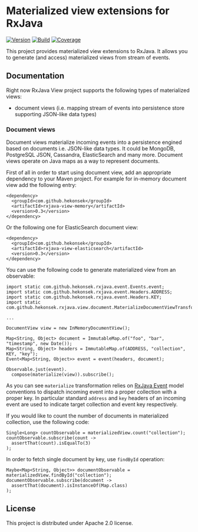 # Materialized view extensions for RxJava 

[![Version](https://img.shields.io/badge/RxJava%20view-0.3-blue.svg)](https://github.com/hekonsek/rxjava-view/releases)
[![Build](https://api.travis-ci.org/hekonsek/rxjava-view.svg)](https://travis-ci.org/hekonsek/rxjava-view)
[![Coverage](https://sonarcloud.io/api/badges/measure?key=com.github.hekonsek%3Arxjava-view&metric=coverage)](https://sonarcloud.io/component_measures?id=com.github.hekonsek%3Arxjava-view&metric=coverage)

This project provides materialized view extensions to RxJava. It allows you to generate (and access) materialized views from 
stream of events.

## Documentation

Right now RxJava View project supports the following types of materialized views:
- document views (i.e. mapping stream  of events into persistence store supporting JSON-like data types)

### Document views

Document views materialize incoming events into a persistence engined based on documents i.e. JSON-like data types. It could be MongoDB, 
PostgreSQL JSON, Cassandra, ElasticSearch and many more. Document views operate on Java maps as a way to represent documents.

First of all in order to start using document view, add an appropriate dependency to your Maven project. For example for in-memory
document view add the following entry:

```                 
<dependency>
  <groupId>com.github.hekonsek</groupId>
  <artifactId>rxjava-view-memory</artifactId>
  <version>0.3</version>
</dependency>
```

Or the following one for ElasticSearch document view:

```                 
<dependency>
  <groupId>com.github.hekonsek</groupId>
  <artifactId>rxjava-view-elasticsearch</artifactId>
  <version>0.3</version>
</dependency>
```

You can use the following code to generate materialized view from an observable:

```
import static com.github.hekonsek.rxjava.event.Events.event;
import static com.github.hekonsek.rxjava.event.Headers.ADDRESS;
import static com.github.hekonsek.rxjava.event.Headers.KEY;
import static com.github.hekonsek.rxjava.view.document.MaterializeDocumentViewTransformation.materialize;

...

DocumentView view = new InMemoryDocumentView();

Map<String, Object> document = ImmutableMap.of("foo", "bar", "timestamp", new Date());
Map<String, Object> headers = ImmutableMap.of(ADDRESS, "collection", KEY, "key");
Event<Map<String, Object>> event = event(headers, document);

Observable.just(event).
  compose(materialize(view)).subscribe();
```

As you can see `materialize` transformation relies on [RxJava Event](https://github.com/hekonsek/rxjava-event) model conventions to dispatch
incoming event into a proper collection with a proper key. In particular standard `address` and `key` headers of an incoming event are used to
indicate target collection and event key respectively.

If you would like to count the number of documents in materialized collection, use the following code:

```
Single<Long> countObservable = materializedView.count("collection");
countObservable.subscribe(count -> 
  assertThat(count).isEqualTo(3)
);
```

In order to fetch single document by key, use `findById` operation:

```
Maybe<Map<String, Object>> documentObservable = materializedView.findById("collection");
documentObservable.subscribe(document -> 
  assertThat(document).isInstanceOf(Map.class)
);
```


## License

This project is distributed under Apache 2.0 license.
